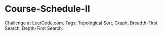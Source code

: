 # Course-Schedule-II
Challenge at LeetCode.com. Tags: Topological Sort, Graph, Breadth-First Search, Depth-First Search.
